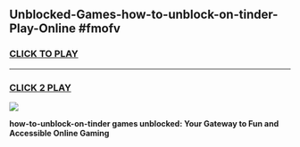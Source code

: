 
## Unblocked-Games-how-to-unblock-on-tinder-Play-Online #fmofv
<h3>
<a href="https://news.freeplayer.one?title=how-to-unblock-on-tinder&ref=3">CLICK TO PLAY</a></h3>
<hr>

<h3>
<a href="https://news.freeplayer.one?title=how-to-unblock-on-tinder&ref=3">CLICK 2 PLAY</a>
  
</h3>

<a href="https://news.freeplayer.one?title=how-to-unblock-on-tinder&ref=3"><img src="https://clearcache.store/games.png"></a>


**how-to-unblock-on-tinder games unblocked: Your Gateway to Fun and Accessible Online Gaming**
